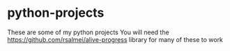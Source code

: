 # python-projects
These are some of my python projects
You will need the https://github.com/rsalmei/alive-progress library for many of these to work
